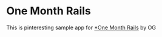 # One Month Rails
This is pinteresting sample app  for [*One Month Rails](http://onemonthrails.com)
by OG